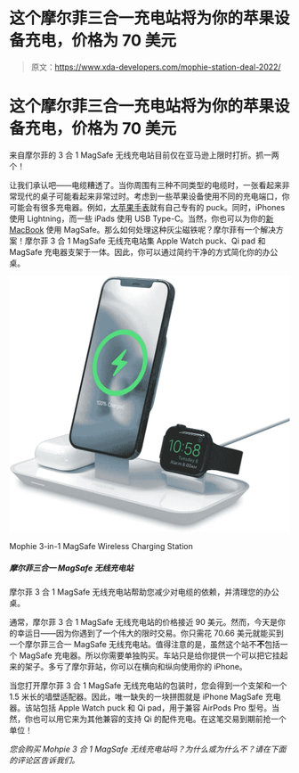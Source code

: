 # 这个摩尔菲三合一充电站将为你的苹果设备充电，价格为 70 美元

> 原文：<https://www.xda-developers.com/mophie-station-deal-2022/>

# 这个摩尔菲三合一充电站将为你的苹果设备充电，价格为 70 美元

来自摩尔菲的 3 合 1 MagSafe 无线充电站目前仅在亚马逊上限时打折。抓一两个！

让我们承认吧——电缆糟透了。当你周围有三种不同类型的电缆时，一张看起来非常现代的桌子可能看起来非常过时。考虑到一些苹果设备使用不同的充电端口，你可能会有很多充电器。例如，[大苹果手表](http://xda-developers.com/best-apple-watch)就有自己专有的 puck。同时，iPhones 使用 Lightning，而一些 iPads 使用 USB Type-C。当然，你也可以为你的[新 MacBook](http://xda-developers.com/best-macs) 使用 MagSafe。那么如何处理这种灰尘磁铁呢？摩尔菲有一个解决方案！摩尔菲 3 合 1 MagSafe 无线充电站集 Apple Watch puck、Qi pad 和 MagSafe 充电器支架于一体。因此，你可以通过简约干净的方式简化你的办公桌。

 <picture>![The Mophie 3-in-1 MagSafe wireless charging station helps you depend less on cables and clear your desk.](img/7dd28a966720673c745e3be5148ff693.png)</picture> 

Mophie 3-in-1 MagSafe Wireless Charging Station

##### 摩尔菲三合一 MagSafe 无线充电站

摩尔菲 3 合 1 MagSafe 无线充电站帮助您减少对电缆的依赖，并清理您的办公桌。

通常，摩尔菲 3 合 1 MagSafe 无线充电站的价格接近 90 美元。然而，今天是你的幸运日——因为你遇到了一个伟大的限时交易。你只需花 70.66 美元就能买到一个摩尔菲三合一 MagSafe 无线充电站。值得注意的是，虽然这个站不**不**包括一个 MagSafe 充电器。所以你需要单独购买。车站只是给你提供一个可以把它挂起来的架子。多亏了摩尔菲站，你可以在横向和纵向使用你的 iPhone。

当您打开摩尔菲 3 合 1 MagSafe 无线充电站的包装时，您会得到一个支架和一个 1.5 米长的墙壁适配器。因此，唯一缺失的一块拼图就是 iPhone MagSafe 充电器。该站包括 Apple Watch puck 和 Qi pad，用于兼容 AirPods Pro 型号。当然，你也可以用它来为其他兼容的支持 Qi 的配件充电。在这笔交易到期前抢一个单位！

*您会购买 Mohpie 3 合 1 MagSafe 无线充电站吗？为什么或为什么不？请在下面的评论区告诉我们。*